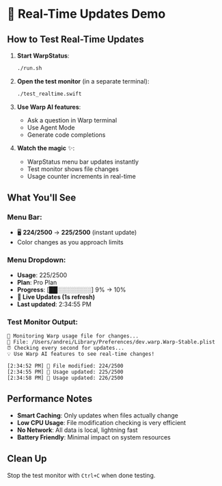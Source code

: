 # 🚀 Real-Time Updates Demo

## How to Test Real-Time Updates

1. **Start WarpStatus**:
   ```bash
   ./run.sh
   ```

2. **Open the test monitor** (in a separate terminal):
   ```bash
   ./test_realtime.swift
   ```

3. **Use Warp AI features**:
   - Ask a question in Warp terminal
   - Use Agent Mode
   - Generate code completions

4. **Watch the magic** ✨:
   - WarpStatus menu bar updates instantly
   - Test monitor shows file changes
   - Usage counter increments in real-time

## What You'll See

### Menu Bar:
- 🖥️ **224/2500** → **225/2500** (instant update)
- Color changes as you approach limits

### Menu Dropdown:
- **Usage**: 225/2500 
- **Plan**: Pro Plan
- **Progress**: [██░░░░░░░░] 9% → 10%
- **🔄 Live Updates (1s refresh)**
- **Last updated**: 2:34:55 PM

### Test Monitor Output:
```
🔄 Monitoring Warp usage file for changes...
📁 File: /Users/andrei/Library/Preferences/dev.warp.Warp-Stable.plist
⏰ Checking every second for updates...
💡 Use Warp AI features to see real-time changes!

[2:34:52 PM] 📝 File modified: 224/2500
[2:34:55 PM] 🔄 Usage updated: 225/2500
[2:34:58 PM] 🔄 Usage updated: 226/2500
```

## Performance Notes

- **Smart Caching**: Only updates when files actually change
- **Low CPU Usage**: File modification checking is very efficient  
- **No Network**: All data is local, lightning fast
- **Battery Friendly**: Minimal impact on system resources

## Clean Up

Stop the test monitor with `Ctrl+C` when done testing.